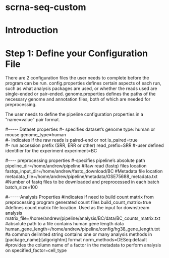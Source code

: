 # scrna-seq-custom
# Introduction
# Step 1: Define your Configuration File 
There are 2 configuration files the user needs to complete before the program can be run. config.properties defines certain aspects of each run, such as what analysis packages are used, or whether the reads used are single-ended or pair-ended. genome.properties defines the paths of the necessary genome and annotation files, both of which are needed for preprocessing.

The user needs to define the pipeline configuration properties in a “name=value” pair format.  

#----- Dataset properties 
#- specifies dataset’s genome type: human or mouse 
genome_type=human  
#- indicates if the raw reads is paired-end or not 
is_paired=true  
#- run accession prefix (SRR, ERR or other) 
read_prefix=SRR 
#-user defined identifier for the experiment
experiment=BC 
 
#---- preprocessing  properties 
#-specifies pipeline’s absolute path 
pipeline_dir=/home/andrew/pipeline 
#Raw read (fastq) files location 
fastqs_input_dir=/home/andrew/fastq_download/BC 
#Metadata file location 
metadata_file=/home/andrew/pipeline/metadata/GSE75688_metadata.txt 
#Number of fastq files to be downloaded and preprocessed in each batch 
batch_size=100 
 
#------Analysis Properties 
#indicates if need to build count matrix from preprocessing program generated count files build_count_matrix=true 
#defines count matrix file location. Used as the input for downstream analysis matrix_file=/home/andrew/pipeline/analysis/BC/data/BC_counts_matrix.txt 
#absolute path to a file contains human gene length data human_gene_length=/home/andrew/pipeline/config/hg38_gene_length.txt 
#a common delimited string contains one or many analysis methods in [package_name]:[algorightm] format norm_methods=DESeq:default 
#provides the column name of a factor in the metadata to perform analysis on specified_factor=cell_type 
